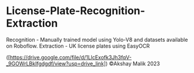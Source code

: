 # License-Plate-Recognition-Extraction
Recognition - Manually trained model using Yolo-V8 and datasets available on Roboflow.
Extraction - UK license plates using EasyOCR

([https://drive.google.com/file/d/1LlcExofk3Jh3fqV-_9GOWrLBkIfgdgdf/view?usp=drive_link])
©Akshay Malik 2023
